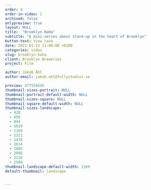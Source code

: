 ```yaml
---
order: 4
order-in-video: 1
archived: false
onlypreview: true
layout: NULL
title:  "Brooklyn HaHa"
subtitle: "A mini-series about stand-up in the heart of Brooklyn"
button-text: View case
date: 2021-01-21 11:00:00 +0100
categories: video
slug: brooklyn-haha
client: Brooklyn Breweries
project: Film

author: Jakob Åhl
author-email: jakob.ahl@fullystudios.se

preview: 477556645
thumbnail-sizes-portrait: NULL
thumbnail-portrait-default-width: NULL
thumbnail-sizes-square: NULL
thumbnail-square-default-width: NULL
thumbnail-sizes-landscape: 
  - 420
  - 650
  - 844
  - 1019
  - 1169
  - 1321
  - 1478
  - 1614
  - 1865
  - 2095
  - 2216
  - 2500
thumbnail-landscape-default-width: 1169
default-thumbnail: landscape


---
```

